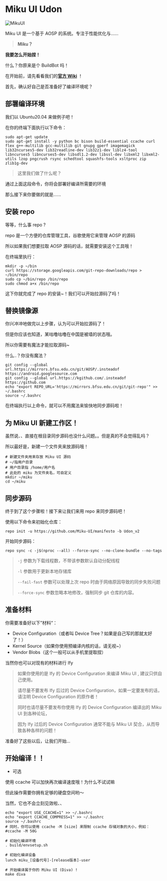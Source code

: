 # Miku UI Udon

![MikuUI](https://github.com/Miku-UI/manifesto/raw/Udon/img/MikuUI.png)

Miku UI 是一个基于 AOSP 的系统。专注于性能优化与......

> **Miku？**

**我要怎么开始捏！**

什么？你原来是个 BuildBot 吗！

在开始前，请先看看我们的[**官方 Wiki**](https://github.com/Miku-UI/manifesto/wiki) ！


首先，确认好自己是否准备好了编译环境呢？

## 部署编译环境

我们以 Ubuntu20.04 来做例子吧！

在你的终端下面执行以下命令：
```shell
sudo apt-get update
sudo apt-get install -y python bc bison build-essential ccache curl flex g++-multilib gcc-multilib git gnupg gperf imagemagick lib32ncurses5-dev lib32readline-dev lib32z1-dev liblz4-tool libncurses5 libncurses5-dev libsdl1.2-dev libssl-dev libxml2 libxml2-utils lzop pngcrush rsync schedtool squashfs-tools xsltproc zip zlib1g-dev
```

>  这里我们做了什么呢？

通过上面这段命令，你将会部署好编译所需要的环境

那么接下来你要做的就是......

## 安装 repo

等等，什么事 repo ?

repo 是一个方便的仓库管理工具，谷歌使用它来管理 AOSP 的源码

所以如果我们想要拉取 AOSP 源码的话，就需要安装这个工具哦！

在终端里执行：

```shell
mkdir -p ~/bin
curl https://storage.googleapis.com/git-repo-downloads/repo > ~/bin/repo
sudo cp ~/bin/repo /bin/repo
sudo chmod a+x /bin/repo
```
这下你就完成了 repo 的安装~！我们可以开始拉源码了吗！

替换镜像源
----------

你兴冲冲地做完以上步骤，认为可以开始拉源码了！

但是你应该也知道，某咕噜咕噜在中国是被墙的状态哦。

所以你需要有魔法才能拉取源码~

什么..？你没有魔法？

```shell
git config --global url.https://mirrors.bfsu.edu.cn/git/AOSP/.insteadof https://android.googlesource.com
git config --global url.https://kgithub.com/.insteadof https://github.com
echo "export REPO_URL='https://mirrors.bfsu.edu.cn/git/git-repo'" >> ~/.bashrc
source ~/.bashrc
```
在终端执行以上命令，就可以不用魔法来愉快地同步源码啦！


为 Miku UI 新建工作区！
------------------

虽然说、、直接在根目录同步源码也没什么问题。。但是真的不会觉得乱吗？

所以最好是，新建一个文件夹来放源码哦！

```shell
# 新建文件夹用来存放 Miku UI 源码
# ~/指用户目录
# 用户目录指 /home/用户名
# 此处的 miku 为文件夹名，可自定义
mkdir ~/miku
cd ~/miku
```

同步源码
------------


终于到了这个步骤啦！接下来让我们来用 repo 来同步源码吧！

使用以下命令来初始化仓库：

```shell
repo init -u https://github.com/Miku-UI/manifesto -b Udon_v2
```

开始同步源码：

```shell
repo sync -c -j$(nproc --all) --force-sync --no-clone-bundle --no-tags
```
> `-j` 参数为下载线程数，不带该参数默认自动分配线程
>
> `-l` 参数用于更新本地存储库
>
> `--fail-fast` 参数可以处理上次 repo 时由于网络原因导致的同步失败问题
>
> `--force-sync` 参数忽略本地修改，强制同步 git 仓库的内容。

## 准备材料

你需要准备好以下”材料“：

- Device Configuration（或者叫 Device Tree？如果是自己写的那就太好了！）
- Kernel Source（如果你使用预编译内核的话，请无视~）
- Vendor Blobs（这个一般可以从手机里提取捏）

当然你也可以对现有的材料进行 Ify

> 如果你使用的是 Ify 的 Device Configuration 来编译 Miku UI , 建议只供自己使用。
>
> 请尽量不要发布 Ify 后过的 Device Configuration，如果一定要发布的话，请注明 Device Configuration 的原作者！
>
> 同时也请尽量不要发布你使用 Ify 的 Device Configuration 编译出的 Miku UI 到各种论坛，
> 
> 因为 Ify 过后的 Device Configuration 通常不能与 Miku UI 契合，从而导致各种各样的问题！

准备好了这些以后，让我们开始...

## 开始编译！！

* 可选

使用 ccache 可以加快再次编译速度哦！为什么不试试嘛

但此操作需要你拥有足够的硬盘空间哟～

当然，它也不会立刻见效啦、、

```shell
echo "export USE_CCACHE=1" >> ~/.bashrc
echo "export CCACHE_COMPRESS=1" >> ~/.bashrc
source ~/.bashrc
# 同时，你可以使用 ccache -M [size] 来限制 ccache 存储对象的大小，例如：
#ccache -M 50G
```

```shell
# 初始化编译环境
. build/envsetup.sh

# 初始化编译设备
lunch miku_[设备代号]-[release版本]-user

# 开始编译属于你的 Miku UI (Diva) !
make diva
```
